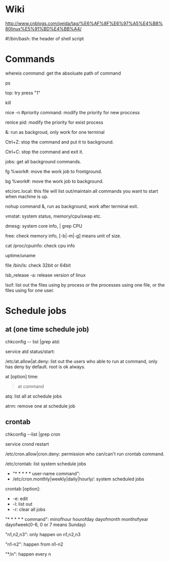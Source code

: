 # Wiki
http://www.cnblogs.com/peida/tag/%E6%AF%8F%E6%97%A5%E4%B8%80linux%E5%91%BD%E4%BB%A4/

#!/bin/bash: the header of shell script

# Commands
whereis *command*: get the absoluate path of command

ps

top: try press "1"

kill

nice -n #priority command: modify the priority for new proccess

renice pid: modify the priority for exist process

&: run as backgroud, only work for one terminal

Ctrl+Z: stop the command and put it to background.

Ctrl+C: stop the command and exit it.

jobs: get all background commands.

fg %work#: move the work job to frontground.

bg %work#: move the work job to background.

etc/orc.local: this file will list out/maintain all commands you want to start when machine is up. 

nohup command &, run as background, work after terminal exit.

vmstat: system status, memory/cpu/swap etc.

dmesg: system core info, | grep CPU

free: check memory info,  [-b|-m|-g] means unit of size.

cat /proc/cpuinfo: check cpu info

uptime/uname

file /bin/ls: check 32bit or 64bit

lsb_release -a: release version of linux

lsof: list out the files using by process or the processes using  one file, or the files using for one user.

# Schedule jobs

## at (one time schedule job)

chkconfig -- list |grep atd:

service atd status/start:

/etc/at.allow|at.deny: list out the users who able to run at command, only has deny by default. root is ok always.

at [option] time: 
>at command

atq: list all at schedule jobs

atrm: remove one at schedule job

## crontab

chkconfig --list |grep cron

service crond restart

/etc/cron.allow|cron.deny: permission who can/can't run crontab command.

/etc/crontab: list system schedule jobs

* "* * * * * user-name command":
* /etc/cron.monthly|weekly|daily|hourly/: system scheduled jobs

crontab [option]: 

* -e: edit
* -l: list out
* -r: clear all jobs
   
"* * * * * command": minofhour hourofday dayofmonth monthofyear dayofweek(0-6, 0 or 7 means Sunday)

"n1,n2,n3": only happen on n1,n2,n3

"n1-n2": happen from n1-n2

"*/n": happen every n

